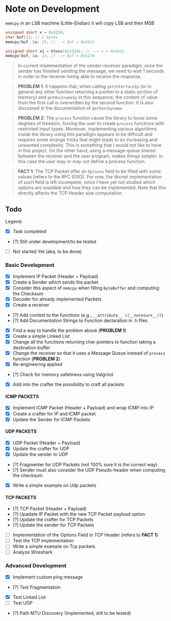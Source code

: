 # Note on Development

`memcpy` in an LSB machine (Little-Endian) it will copy LSB and then MSB

```c
unsigned short x = 0x1234;
char buf[2]; // 2 bytes
memcpy(buf, &x, 2); // --> buf = 0x3412

unsigned short x1 = htons(0x1234); // --> x = 0x3412
memcpy(buf, &x, 2); // --> buf = 0x1234
```

> In current implementation of the sender-receiver paradigm, once the sender has finished
> sending the message, we need to wait 1 seconds in order to the receiver being able to
> receive the response. 

> **PROBLEM 1**: It happens that, when calling `getInterfaceIp` (or in general any other function returning
> a pointer to a static portion of memory) and `getHostnameIp` in this sequence, the content
> of value from the first call is overwritten by the second function. It is also discussed
> in the documentation of `gethostbyname`. 

> **PROBLEM 2**: The `process` function cause the library to loose some degrees of freedom, forcing the user to create `process` functions
> with restricted input types. Moreover, implementing various algorithms inside the library using this paradigm appears
> to be difficult and requires some strange tricks that might leads to an increasing and unwanted complexity. This is something
> that I would not like to have in this project. On the other hand, using a message queue shared between the receiver and the
> user program, makes things simpler. In this case the user may or may not define a process function.

> **FACT 1**: The TCP Packet offer an `Options` field to be filled with some values (refers to the RFC 9293). For now, the
> libcnet implementation of such field is left incomplete, since I have yet not studied which options are available
> and how they can be implemented. Note that this directly affects the TCP Header size computation.


## Todo

Legend:

- [x] Task completed
- [?] Still under development/to be tested
- [ ] Not started Yet (aka, to be done)

### Basic Development

- [x] Implement IP Packet (Header + Payload)
- [x] Create a Sender which sends the packet
- [x] Consider this aspect of `memcpy` when filling `ByteBuffer` and computing the Checksum
- [x] Decoder for already implemented Packets
- [x] Create a receiver
- [?] Add context to the functions (e.g., `__attribute__ ((__noreturn__))`)
- [?] Add Documentation Strings to Function declaration in .h files
- [x] Find a way to handle the problem above (**PROBLEM 1**)
- [x] Create a simple Linked List
- [x] Change all the functions returning char pointers to function taking a destination buffer
- [x] Change the receiver so that it uses a Message Queue instead of `process` function (**PROBLEM 2**)
- [x] Re-engineering applied
- [?] Check for memory safetiness using Valgrind
- [x] Add into the crafter the possibility to craft all packets

#### ICMP PACKETS

- [x] Implement ICMP Packet (Header + Payload) and wrap ICMP into IP
- [x] Create a crafter for IP and ICMP packet
- [x] Update the Sender for ICMP Packets

#### UDP PACKETS

- [x] UDP Packet (Header + Payload)
- [x] Update the crafter for UDP
- [x] Update the sender to UDP
- [?] Fragmenter for UDP Packets (not 100% sure it is the correct way)
- [?] Sender must also consider the UDP Pseudo-header when computing the checksum
- [x] Write a simple example on Udp packets 

#### TCP PACKETS

- [?] TCP Packet (Header + Payload)
- [?] Upadate IP Packet with the new TCP Packet payload option
- [?] Update the crafter for TCP Packets
- [?] Update the sender for TCP Packets
- [ ] Implementation of the Options Field in TCP Header (refers to **FACT 1**)
- [ ] Test the TCP implementation
- [ ] Write a simple example on Tcp packets
- [ ] Analyze Wireshark 

### Advanced Development

- [x] Implement custom ping message
- [?] Test Fragmentation
- [x] Test Linked List
- [ ] Test UDP
- [?] Path MTU Discovery (Implemented, still to be tested)